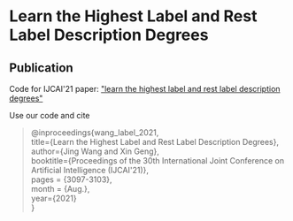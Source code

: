 # Learn the Highest Label and Rest Label Description Degrees

## Publication
Code for IJCAI'21 paper: ["learn the highest label and rest label description degrees"](https://www.ijcai.org/proceedings/2021/426)

Use our code and cite
>@inproceedings{wang_label_2021, \
  >title={Learn the Highest Label and Rest Label Description Degrees},\
  >author={Jing Wang and Xin Geng},\
  >booktitle={Proceedings of the 30th International Joint Conference on Artificial Intelligence (IJCAI'21)},\
  >pages = {3097-3103},\
  >month = {Aug.}, \
  >year={2021}\
>}
